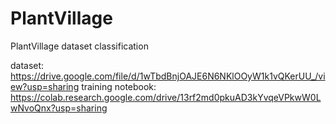 # PlantVillage
PlantVillage dataset classification

dataset: https://drive.google.com/file/d/1wTbdBnjOAJE6N6NKlOOyW1k1vQKerUU_/view?usp=sharing
training notebook: https://colab.research.google.com/drive/13rf2md0pkuAD3kYvqeVPkwW0LwNvoQnx?usp=sharing
